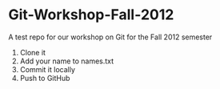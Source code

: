 Git-Workshop-Fall-2012
======================

A test repo for our workshop on Git for the Fall 2012 semester

1. Clone it
2. Add your name to names.txt 
3. Commit it locally
4. Push to GitHub
